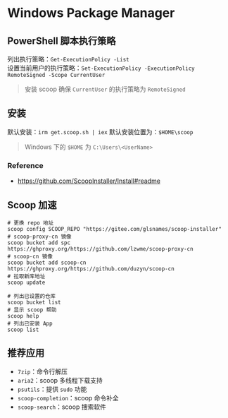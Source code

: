 # Windows Package Manager

## PowerShell 脚本执行策略
列出执行策略：`Get-ExecutionPolicy -List`  
设置当前用户的执行策略：`Set-ExecutionPolicy -ExecutionPolicy RemoteSigned -Scope CurrentUser`

> 安装 scoop 确保 `CurrentUser` 的执行策略为 `RemoteSigned`

## 安装
默认安装：`irm get.scoop.sh | iex`
默认安装位置为：`$HOME\scoop`

> Windows 下的 `$HOME` 为 `C:\Users\<UserName>`

### Reference
- <https://github.com/ScoopInstaller/Install#readme>


## Scoop 加速
```
# 更换 repo 地址
scoop config SCOOP_REPO "https://gitee.com/glsnames/scoop-installer"
# scoop-proxy-cn 镜像
scoop bucket add spc https://ghproxy.org/https://github.com/lzwme/scoop-proxy-cn
# scoop-cn 镜像
scoop bucket add scoop-cn https://ghproxy.org/https://github.com/duzyn/scoop-cn
# 拉取新库地址
scoop update

# 列出已设置的仓库
scoop bucket list
# 显示 scoop 帮助
scoop help
# 列出已安装 App
scoop list
```

## 推荐应用
- `7zip`：命令行解压
- `aria2`：scoop 多线程下载支持
- `psutils`：提供 `sudo` 功能
- `scoop-completion`：scoop 命令补全
- `scoop-search`：scoop 搜索软件
